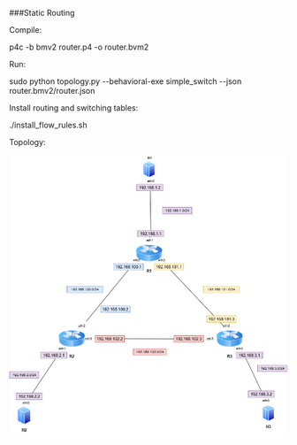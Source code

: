 ###Static Routing

Compile:

  p4c -b bmv2 router.p4 -o router.bvm2


Run:

  sudo python topology.py --behavioral-exe simple_switch --json router.bmv2/router.json


Install routing and switching tables:

  ./install_flow_rules.sh


Topology:

 ![](routing_topo.jpg)
